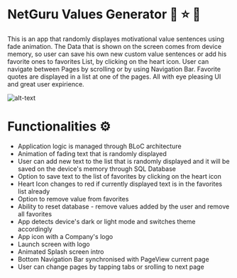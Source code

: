 # NetGuru Values Generator :muscle: :star: :rocket:
This is an app that randomly displayes motivational value sentences using fade animation.  The Data that is shown on the screen comes from device memory, so user can save his own new custom value sentences or add his favorite ones to favorites List, by clicking on the heart icon. User can navigate between Pages by scrolling or by using Navigation Bar. Favorite quotes are displayed in a list at one of the pages. All with eye pleasing UI and great user expirience.

![alt-text](https://github.com/ptuzinek/net_guru_blocs/blob/master/netguru_app_demo.gif)

  
  # Functionalities :gear: 
- Application logic is managed through BLoC architecture
- Animation of fading text that is randomly displayed
- User can add new text to the list that is randomly displayed and it will be saved on the device's memory through SQL Database
- Option to save text to the list of favorites by clicking on the heart icon
- Heart Icon changes to red if currently displayed text is in the favorites list already
- Option to remove value from favorites
- Ability to reset database - remove values added by the user and remove all favorites
- App detects device's dark or light mode and switches theme accordingly 
- App icon with a Company's logo
- Launch screen with logo
- Animated Splash screen intro
- Bottom Navigation Bar synchronised with PageView current page 
- User can change pages by tapping tabs or srolling to next page
  

  
    


